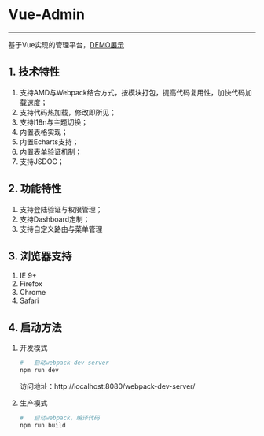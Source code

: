# Vue-Admin
------------
基于Vue实现的管理平台，[DEMO展示](https://yiifaa.github.io/vue-admin/)

## 1. 技术特性
1. 支持AMD与Webpack结合方式，按模块打包，提高代码复用性，加快代码加载速度；
2. 支持代码热加载，修改即所见；
3. 支持I18n与主题切换；
4. 内置表格实现；
5. 内置Echarts支持；
6. 内置表单验证机制；
7. 支持JSDOC；

## 2. 功能特性
1. 支持登陆验证与权限管理；
2. 支持Dashboard定制；
3. 支持自定义路由与菜单管理

## 3. 浏览器支持
1. IE 9+
2. Firefox
3. Chrome
4. Safari

## 4. 启动方法
1. 开发模式
    ``` bash
    #   启动webpack-dev-server
    npm run dev
    ```
    访问地址：http://localhost:8080/webpack-dev-server/

2. 生产模式
    ``` bash
    #   启动webpack，编译代码
    npm run build
    ```